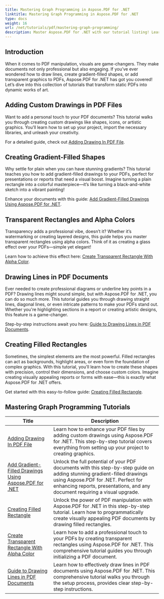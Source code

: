 ```yaml
---
title: Mastering Graph Programming in Aspose.PDF for .NET
linktitle: Mastering Graph Programming in Aspose.PDF for .NET
type: docs
weight: 16
url: /net/tutorials/pdf/mastering-graph-programming/
description: Master Aspose.PDF for .NET with our tutorial listing! Learn drawing enhancements like gradients, filled rectangles, and lines in PDFs. Step-by-step guidance provided.
---
```

## Introduction

When it comes to PDF manipulation, visuals are game-changers. They make documents not only professional but also engaging. If you’ve ever wondered how to draw lines, create gradient-filled shapes, or add transparent graphics to PDFs, Aspose.PDF for .NET has got you covered! Let’s dive into this collection of tutorials that transform static PDFs into dynamic works of art.

## Adding Custom Drawings in PDF Files  

Want to add a personal touch to your PDF documents? This tutorial walks you through creating custom drawings like shapes, icons, or artistic graphics. You’ll learn how to set up your project, import the necessary libraries, and unleash your creativity.  

For a detailed guide, check out [Adding Drawing In PDF File](./adding-drawing/).

## Creating Gradient-Filled Shapes  

Why settle for plain when you can have stunning gradients? This tutorial teaches you how to add gradient-filled drawings to your PDFs, perfect for presentations or reports that need a visual boost. Imagine turning a plain rectangle into a colorful masterpiece—it’s like turning a black-and-white sketch into a vibrant painting!  

Enhance your documents with this guide: [Add Gradient-Filled Drawings Using Aspose.PDF for .NET](./add-gradient-filled-drawings/).


## Transparent Rectangles and Alpha Colors  

Transparency adds a professional vibe, doesn’t it? Whether it’s watermarking or creating layered designs, this guide helps you master transparent rectangles using alpha colors. Think of it as creating a glass effect over your PDFs—simple yet elegant!  

Learn how to achieve this effect here: [Create Transparent Rectangle With Alpha Color](./create-transparent-rectangle-with-alpha-color/).

## Drawing Lines in PDF Documents  

Ever needed to create professional diagrams or underline key points in a PDF? Drawing lines might sound simple, but with Aspose.PDF for .NET, you can do so much more. This tutorial guides you through drawing straight lines, diagonal lines, or even intricate patterns to make your PDFs stand out. Whether you're highlighting sections in a report or creating artistic designs, this feature is a game-changer.  

Step-by-step instructions await you here: [Guide to Drawing Lines in PDF Documents](./guide-to-drawing-lines/).

## Creating Filled Rectangles  

Sometimes, the simplest elements are the most powerful. Filled rectangles can act as backgrounds, highlight areas, or even form the foundation of complex graphics. With this tutorial, you’ll learn how to create these shapes with precision, control their dimensions, and choose custom colors. Imagine creating visually appealing reports or forms with ease—this is exactly what Aspose.PDF for .NET offers.  

Get started with this easy-to-follow guide: [Creating Filled Rectangle](./creating-filled-rectangle/).


## Mastering Graph Programming Tutorials
| Title | Description |
| --- | --- | 
| [Adding Drawing In PDF File](./adding-drawing/) | Learn how to enhance your PDF files by adding custom drawings using Aspose.PDF for .NET. This step-by-step tutorial covers everything from setting up your project to creating graphics. |  
| [Add Gradient-Filled Drawings Using Aspose.PDF for .NET](./add-gradient-filled-drawings/) | Unlock the full potential of your PDF documents with this step-by-step guide on adding stunning gradient-filled drawings using Aspose.PDF for .NET. Perfect for enhancing reports, presentations, and any document requiring a visual upgrade. |  
| [Creating Filled Rectangle](./creating-filled-rectangle/) | Unlock the power of PDF manipulation with Aspose.PDF for .NET in this step-by-step tutorial. Learn how to programmatically create visually appealing PDF documents by drawing filled rectangles. |  
| [Create Transparent Rectangle With Alpha Color](./create-transparent-rectangle-with-alpha-color/) | Learn how to add a professional touch to your PDFs by creating transparent rectangles using Aspose.PDF for .NET. This comprehensive tutorial guides you through initializing a PDF document. |   
| [Guide to Drawing Lines in PDF Documents](./guide-to-drawing-lines/) | Learn how to effectively draw lines in PDF documents using Aspose.PDF for .NET. This comprehensive tutorial walks you through the setup process, provides clear step-by-step instructions. |  
